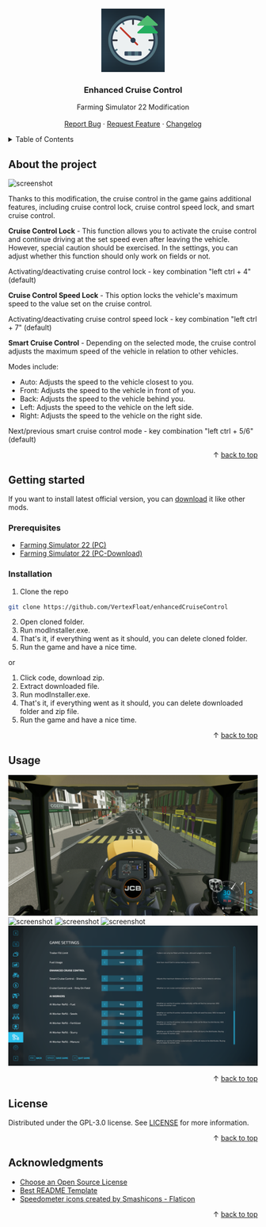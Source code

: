 <div id="top"></div>
<br/>
<div align="center">
  <a href="https://github.com/VertexFloat/enhancedCruiseControl">
    <img src="screenshots/icon.png" alt="Logo" width="128" height="128">
  </a>
  <h3>Enhanced Cruise Control</h3>
  <p>
    Farming Simulator 22 Modification
    <br />
    <br />
    <a href="https://github.com/VertexFloat/enhancedCruiseControl/issues">Report Bug</a>
    ·
    <a href="https://github.com/VertexFloat/enhancedCruiseControl/issues">Request Feature</a>
    ·
    <a href="https://github.com/VertexFloat/enhancedCruiseControl/blob/main/CHANGELOG.md">Changelog</a>
  </p>
</div>
<details>
  <summary>Table of Contents</summary>
  <ol>
    <li>
      <a href="#about-the-project">About The Project</a>
    </li>
    <li>
      <a href="#getting-started">Getting Started</a>
      <ul>
        <li>
          <a href="#prerequisites">Prerequisites</a>
        </li>
        <li>
          <a href="#installation">Installation</a>
        </li>
      </ul>
    </li>
    <li>
      <a href="#usage">Usage</a>
    </li>
    <li>
      <a href="#license">License</a>
    </li>
    <li>
      <a href="#acknowledgments">Acknowledgments</a>
    </li>
  </ol>
</details>

## About the project

<img src="screenshots/screenShot (1).png" alt="screenshot">

Thanks to this modification, the cruise control in the game gains additional features, including cruise control lock, cruise control speed lock, and smart cruise control.

**Cruise Control Lock** - This function allows you to activate the cruise control and continue driving at the set speed even after leaving the vehicle. However, special caution should be exercised. In the settings, you can adjust whether this function should only work on fields or not.

Activating/deactivating cruise control lock - key combination "left ctrl + 4" (default)

**Cruise Control Speed Lock** - This option locks the vehicle's maximum speed to the value set on the cruise control.

Activating/deactivating cruise control speed lock - key combination "left ctrl + 7" (default)

**Smart Cruise Control** - Depending on the selected mode, the cruise control adjusts the maximum speed of the vehicle in relation to other vehicles.

Modes include:
- Auto: Adjusts the speed to the vehicle closest to you.
- Front: Adjusts the speed to the vehicle in front of you.
- Back: Adjusts the speed to the vehicle behind you.
- Left: Adjusts the speed to the vehicle on the left side.
- Right: Adjusts the speed to the vehicle on the right side.

Next/previous smart cruise control mode - key combination "left ctrl + 5/6" (default)

<p align="right">&#x2191 <a href="#top">back to top</a></p>

## Getting started

If you want to install latest official version, you can [download](https://www.farming-simulator.com/mod.php?mod_id=290421&title=fs2022) it like other mods.
<br/>

### Prerequisites

* [Farming Simulator 22 (PC)](https://www.farming-simulator.com/buy-now.php?platform=pc&code=VertexFloat)
* [Farming Simulator 22 (PC-Download)](https://www.farming-simulator.com/buy-now.php?platform=pcdigital&code=VertexFloat)

### Installation

1. Clone the repo
```sh
git clone https://github.com/VertexFloat/enhancedCruiseControl
```
2. Open cloned folder.
3. Run modInstaller.exe.
4. That's it, if everything went as it should, you can delete cloned folder.
5. Run the game and have a nice time.

or

1. Click code, download zip.
2. Extract downloaded file.
3. Run modInstaller.exe.
4. That's it, if everything went as it should, you can delete downloaded folder and zip file.
5. Run the game and have a nice time.

<p align="right">&#x2191 <a href="#top">back to top</a></p>

## Usage

<img src="screenshots/screenShot (2).png" alt="screenshot">
<img src="screenshots/screenShot (3).png" alt="screenshot">
<img src="screenshots/screenShot (4).png" alt="screenshot">
<img src="screenshots/screenShot (5).png" alt="screenshot">
<img src="screenshots/screenShot (6).png" alt="screenshot">

<p align="right">&#x2191 <a href="#top">back to top</a></p>

## License

Distributed under the GPL-3.0 license. See [LICENSE](https://github.com/VertexFloat/enhancedCruiseControl/blob/main/LICENSE) for more information.

<p align="right">&#x2191 <a href="#top">back to top</a></p>

## Acknowledgments

* [Choose an Open Source License](https://choosealicense.com)
* [Best README Template](https://github.com/othneildrew/Best-README-Template)
* [Speedometer icons created by Smashicons - Flaticon](https://www.flaticon.com/free-icons/speedometer)

<p align="right">&#x2191 <a href="#top">back to top</a></p>
